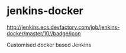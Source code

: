 # jenkins-docker

http://jenkins.ecs.devfactory.com/job/jenkins-docker/master/10//badge/icon

Customised docker based Jenkins
